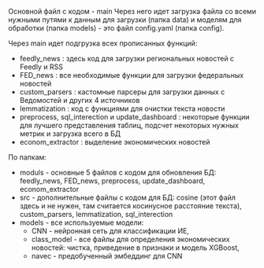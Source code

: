 Основной файл с кодом - main
Через него идет загрузка файла со всеми нужными путями к данным для загрузки (папка data) и моделям для обработки (папка models) - это файл config.yaml (папка config).

Через main идет подгрузка всех прописанных функций:
 - feedly_news  : здесь код для загрузки региональных новостей с Feedly и RSS
 - FED_news  : все необходимые функции для загрузки федеральных новостей
 - custom_parsers  : кастомные парсеры для загрузки данных с Ведомостей и других 4 источников
 - lemmatization  : код с функциями для очистки текста новости
 - preprocess, sql_interection и update_dashboard : некоторые функции для лучшего представления таблиц, подсчет некоторых нужных метрик и загрузка всего в БД
 - econom_extractor : выделение экономических новостей

По папкам:
 * moduls - основные 5 файлов с кодом для обновления БД: feedly_news, FED_news, preprocess, update_dashboard, econom_extractor
 * src - дополнительные файлы с кодом для БД: cosine (этот файл здесь и не нужен, там считается косинусное расстояние текста), custom_parsers, lemmatization, sql_interection
 * models - все используемые модели: 
	- CNN - нейронная сеть для классификации ИЕ, 
	- class_model - все файлы для определения экономических новостей: чистка, приведение в признаки и модель XGBoost, 
	- navec - предобученный эмбеддинг для CNN
